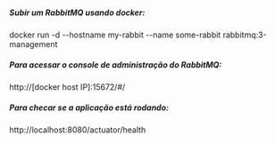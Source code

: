 ##### Subir um RabbitMQ usando docker:
docker run -d --hostname my-rabbit --name some-rabbit rabbitmq:3-management

##### Para acessar o console de administração do RabbitMQ:
http://[docker host IP]:15672/#/

##### Para checar se a aplicação está rodando:
http://localhost:8080/actuator/health

